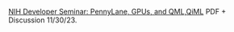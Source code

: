 [NIH Developer Seminar: PennyLane, GPUs, and QML,QiML](https://www.chemicalqdevice.com/nih-developer-seminar-pennylane-gpus-and-qiml) PDF + Discussion 11/30/23.
